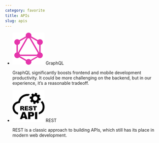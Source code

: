 ```yaml
---
category: favorite
title: APIs
slug: apis
---
```


- ![GraphQL](logos/graphql.svg) GraphQL

  GraphQL significantly boosts frontend and mobile development productivity.
  It could be more challenging on the backend, but in our experience, it’s a
  reasonable tradeoff.

- ![REST](logos/rest.svg) REST

  REST is a classic approach to building APIs, which still has its place in
  modern web development.
